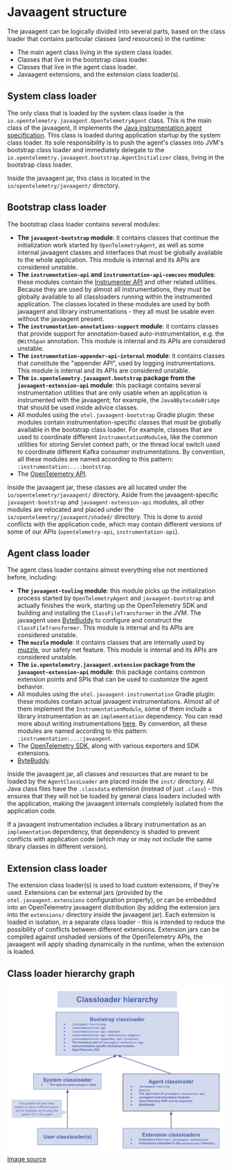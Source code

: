 # Javaagent structure

The javaagent can be logically divided into several parts, based on the class loader that contains
particular classes (and resources) in the runtime:

* The main agent class living in the system class loader.
* Classes that live in the bootstrap class loader.
* Classes that live in the agent class loader.
* Javaagent extensions, and the extension class loader(s).

## System class loader

The only class that is loaded by the system class loader is the
`io.opentelemetry.javaagent.OpenTelemetryAgent` class. This is the main class of the javaagent, it
implements the
[Java instrumentation agent specification](https://docs.oracle.com/javase/8/docs/api/java/lang/instrument/package-summary.html).
This class is loaded during application startup by the system class loader. Its sole
responsibility is to push the agent's classes into JVM's bootstrap class loader and immediately
delegate to the `io.opentelemetry.javaagent.bootstrap.AgentInitializer` class, living in the
bootstrap class loader.

Inside the javaagent jar, this class is located in the `io/opentelemetry/javaagent/` directory.

## Bootstrap class loader

The bootstrap class loader contains several modules:

* **The `javaagent-bootstrap` module**:
  it contains classes that continue the initialization work started by `OpenTelemetryAgent`, as well
  as some internal javaagent classes and interfaces that must be globally available to the whole
  application. This module is internal and its APIs are considered unstable.
* **The `instrumentation-api` and `instrumentation-api-semconv` modules**:
  these modules contain the [Instrumenter API](using-instrumenter-api.md) and other related
  utilities. Because they are used by almost all instrumentations, they must be globally available
  to all classloaders running within the instrumented application. The classes located in these
  modules are used by both javaagent and library instrumentations - they all must be usable even
  without the javaagent present.
* **The `instrumentation-annotations-support` module**:
  it contains classes that provide support for annotation-based auto-instrumentation, e.g.
  the `@WithSpan` annotation. This module is internal and its APIs are considered unstable.
* **The `instrumentation-appender-api-internal` module**:
  it contains classes that constitute the "appender API", used by logging instrumentations. This
  module is internal and its APIs are considered unstable.
* **The `io.opentelemetry.javaagent.bootstrap` package from the `javaagent-extension-api` module**:
  this package contains several instrumentation utilities that are only usable when an application
  is instrumented with the javaagent; for example, the `Java8BytecodeBridge` that should be used
  inside advice classes.
* All modules using the `otel.javaagent-bootstrap` Gradle plugin:
  these modules contain instrumentation-specific classes that must be globally available in the
  bootstrap class loader. For example, classes that are used to coordinate
  different `InstrumentationModule`s, like the common utilities for storing Servlet context path, or
  the thread local switch used to coordinate different Kafka consumer instrumentations. By
  convention, all these modules are named according to this
  pattern: `:instrumentation:...:bootstrap`.
* The [OpenTelemetry API](https://github.com/open-telemetry/opentelemetry-java/tree/main/api/all).

Inside the javaagent jar, these classes are all located under the `io/opentelemetry/javaagent/`
directory. Aside from the javaagent-specific `javaagent-bootstrap` and `javaagent-extension-api`
modules, all other modules are relocated and placed under the `io/opentelemetry/javaagent/shaded/`
directory. This is done to avoid conflicts with the application code, which may contain different
versions of some of our APIs (`opentelemetry-api`, `instrumentation-api`).

## Agent class loader

The agent class loader contains almost everything else not mentioned before, including:

* **The `javaagent-tooling` module**:
  this module picks up the initialization process started by `OpenTelemetryAgent`
  and `javaagent-bootstrap` and actually finishes the work, starting up the OpenTelemetry SDK and
  building and installing the `ClassFileTransformer` in the JVM. The javaagent
  uses [ByteBuddy](https://bytebuddy.net) to configure and construct the `ClassFileTransformer`.
  This module is internal and its APIs are considered unstable.
* **The `muzzle` module**:
  it contains classes that are internally used by [muzzle](muzzle.md), our safety net feature. This
  module is internal and its APIs are considered unstable.
* **The `io.opentelemetry.javaagent.extension` package from the `javaagent-extension-api` module**:
  this package contains common extension points and SPIs that can be used to customize the agent
  behavior.
* All modules using the `otel.javaagent-instrumentation` Gradle plugin:
  these modules contain actual javaagent instrumentations. Almost all of them implement
  the `InstrumentationModule`, some of them include a library instrumentation as an `implementation`
  dependency. You can read more about writing instrumentations [here](writing-instrumentation.md).
  By convention, all these modules are named according to this
  pattern: `:instrumentation:...:javaagent`.
* The [OpenTelemetry SDK](https://github.com/open-telemetry/opentelemetry-java/tree/main/sdk/all),
  along with various exporters and SDK extensions.
* [ByteBuddy](https://bytebuddy.net).

Inside the javaagent jar, all classes and resources that are meant to be loaded by
the `AgentClassLoader` are placed inside the `inst/` directory. All Java class files have
the `.classdata` extension (instead of just `.class`) - this ensures that they will not be loaded by
general class loaders included with the application, making the javaagent internals completely
isolated from the application code.

If a javaagent instrumentation includes a library instrumentation as an `implementation` dependency,
that dependency is shaded to prevent conflicts with application code (which may or may not include
the same library classes in different version).

## Extension class loader

The extension class loader(s) is used to load custom extensions, if they're used. Extensions can be
external jars (provided by the `otel.javaagent.extensions` configuration property), or can be
embedded into an OpenTelemetry javaagent distribution (by adding the extension jars into
the `extensions/` directory inside the javaagent jar). Each extension is loaded in isolation, in a
separate class loader - this is intended to reduce the possibility of conflicts between different
extensions. Extension jars can be compiled against unshaded versions of the OpenTelemetry APIs,
the javaagent will apply shading dynamically in the runtime, when the extension is loaded.

## Class loader hierarchy graph

![Agent class loader hierarchy](class-loader-hierarchy.svg)
[Image source](https://docs.google.com/drawings/d/1DOftemu_96_0RggzOV3hFXejqeZWTmPBgbkaUhHw--g)
